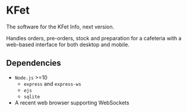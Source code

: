 # KFet
The software for the KFet Info, next version.

Handles orders, pre-orders, stock and preparation for a cafeteria with a web-based interface for both desktop and mobile.

## Dependencies
- `Node.js` >=10
	- `express` and `express-ws`
	- `ejs`
	- `sqlite`
- A recent web browser supporting WebSockets

